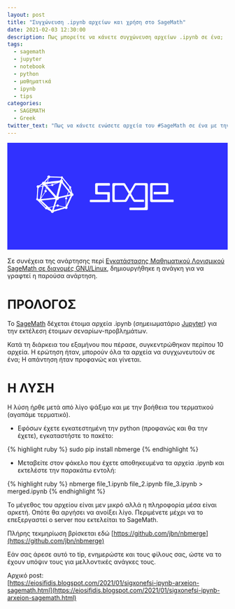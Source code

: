 ```yaml
---
layout: post
title: "Συγχώνευση .ipynb αρχείων και χρήση στο SageMath"
date: 2021-02-03 12:30:00
description: Πως μπορείτε να κάνετε συγχώνευση αρχείων .ipynb σε ένα;
tags:
  - sagemath
  - jupyter
  - notebook
  - python
  - μαθηματικά
  - ipynb
  - tips
categories:
  - SAGEMATH
  - Greek
twitter_text: "Πως να κάνετε ενώσετε αρχεία του #SageMath σε ένα με την χρήση τερματικού"
---
```


![SageMath Logo](/post_images/sagemath/sagemath_logo.png "SageMath.org")

Σε συνέχεια της ανάρτησης περί [Εγκατάστασης Μαθηματικού Λογισμικού SageMath σε διανομές GNU/Linux](/sagemath-linux), δημιουργήθηκε η ανάγκη για να γραφτεί η παρούσα ανάρτηση.

# ΠΡΟΛΟΓΟΣ

Το [SageMath](https://www.sagemath.org/) δέχεται έτοιμα αρχεία .ipynb (σημειωματάριο [Jupyter](https://jupyter.org/)) για την εκτέλεση έτοιμων σεναρίων-προβλημάτων.

Κατά τη διάρκεια του εξαμήνου που πέρασε, συγκεντρώθηκαν περίπου 10 αρχεία. Η ερώτηση ήταν, μπορούν όλα τα αρχεία να συγχωνευτούν σε ένα; Η απάντηση ήταν προφανώς και γίνεται.

# Η ΛΥΣΗ

Η λύση ήρθε μετά από λίγο ψάξιμο και με την βοήθεια του τερματικού (αγαπάμε τερματικό).

- Εφόσων έχετε εγκατεστημένη την python (προφανώς και θα την έχετε), εγκαταστήστε το πακέτο:

{% highlight ruby %}
sudo pip install nbmerge
{% endhighlight %}

- Μεταβείτε στον φάκελο που έχετε αποθηκευμένα τα αρχεία .ipynb και εκτελέστε την παρακάτω εντολή:

{% highlight ruby %}
nbmerge file_1.ipynb file_2.ipynb file_3.ipynb > merged.ipynb
{% endhighlight %}

Το μέγεθος του αρχείου είναι μεν μικρό αλλά η πληροφορία μέσα είναι αρκετή. Οπότε θα αργήσει να ανοίξει λίγο. Περιμένετε μέχρι να το επεξεργαστεί ο server που εκτελείται το SageMath.

Πλήρης τεκμηρίωση βρίσκεται εδώ [https://github.com/jbn/nbmerge](https://github.com/jbn/nbmerge)

Εάν σας άρεσε αυτό το tip, ενημερώστε και τους φίλους σας, ώστε να το έχουν υπόψιν τους για μελλοντικές ανάγκες τους.

Αρχικό post:  
[https://eiosifidis.blogspot.com/2021/01/sigxonefsi-ipynb-arxeion-sagemath.html](https://eiosifidis.blogspot.com/2021/01/sigxonefsi-ipynb-arxeion-sagemath.html)
